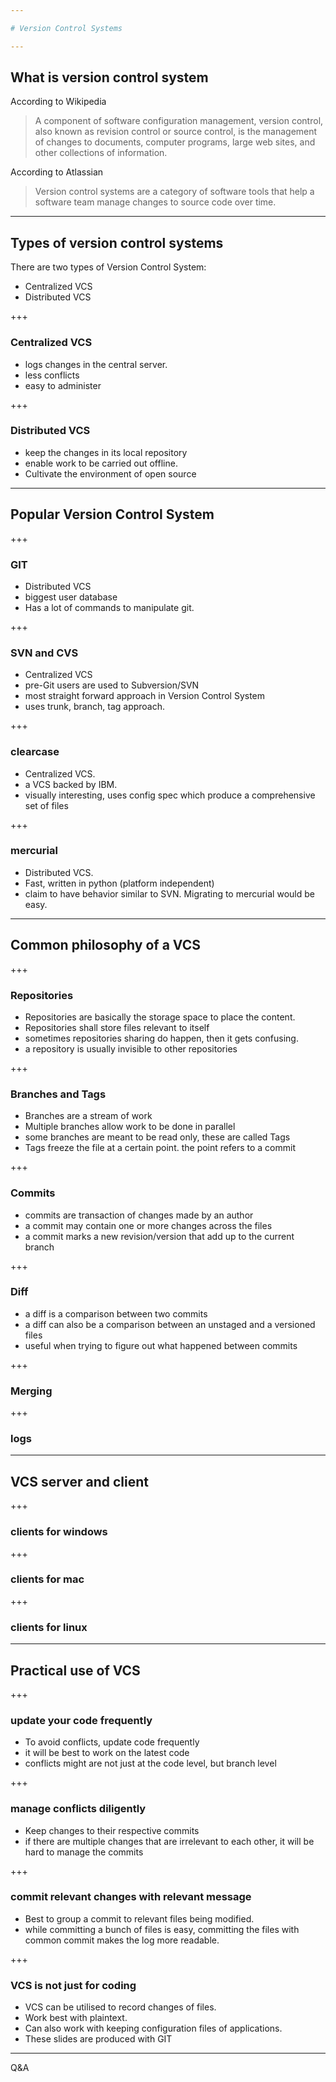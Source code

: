 ```yaml
---

# Version Control Systems

---
```


## What is version control system

According to Wikipedia
> A component of software configuration management, version control, also known as revision control or source control, is the management of changes to documents, computer programs, large web sites, and other collections of information.

According to Atlassian 
> Version control systems are a category of software tools that help a software team manage changes to source code over time.

---

## Types of version control systems

There are two types of Version Control System:
- Centralized VCS
- Distributed VCS

+++

### Centralized VCS

- logs changes in the central server.
- less conflicts
- easy to administer

+++

### Distributed VCS

- keep the changes in its  local repository
- enable work to be carried out offline.
- Cultivate the environment of open source

---

## Popular Version Control System

+++

### GIT

- Distributed VCS
- biggest user database
- Has a lot of commands to manipulate git.

+++

### SVN and CVS

- Centralized VCS
- pre-Git users are used to Subversion/SVN
- most straight forward approach in Version Control System
- uses trunk, branch, tag approach.

+++

### clearcase

- Centralized VCS.
- a VCS backed by IBM.
- visually interesting, uses config spec which produce a comprehensive set of files


+++

### mercurial

- Distributed VCS.
- Fast, written in python (platform independent)
- claim to have behavior similar to SVN. Migrating to mercurial would be easy.

---

## Common philosophy of a VCS

+++

### Repositories

  - Repositories are basically the storage space to place the content.
  - Repositories shall store files relevant to itself
  - sometimes repositories sharing do happen, then it gets confusing.
  - a repository is usually invisible to other repositories

+++

### Branches and Tags

  - Branches are a stream of work
  - Multiple branches allow work to be done in parallel
  - some branches are meant to be read only, these are called Tags
  - Tags freeze the file at a certain point. the point refers to a commit
   
+++

### Commits

  - commits are transaction of changes made by an author
  - a commit may contain one or more changes across the files
  - a commit marks a new revision/version that add up to the current branch 

+++

### Diff

  - a diff is a comparison between two commits
  - a diff can also be a comparison between an unstaged and a versioned files
  - useful when trying to figure out what happened between commits

+++

### Merging

+++

### logs

---

## VCS server and client

+++

### clients for windows

+++

### clients for mac

+++

### clients for linux

---

## Practical use of VCS


+++

### update your code frequently
  - To avoid conflicts, update code frequently
  - it will be best to work on the latest code
  - conflicts might are not just at the code level, but branch level

+++

### manage conflicts diligently
  - Keep changes to their respective commits
  - if there are multiple changes that are irrelevant to each other, it will be hard to manage the commits

+++

### commit relevant changes with relevant message
  - Best to group a commit to relevant files being modified.
  - while committing a bunch of files is easy, committing the files with common commit makes the log more readable.

+++

### VCS is not just for coding
  - VCS can be utilised to record changes of files.
  - Work best with plaintext.
  - Can also work with keeping configuration files of applications.
  - These slides are produced with GIT
  

---  

Q&A